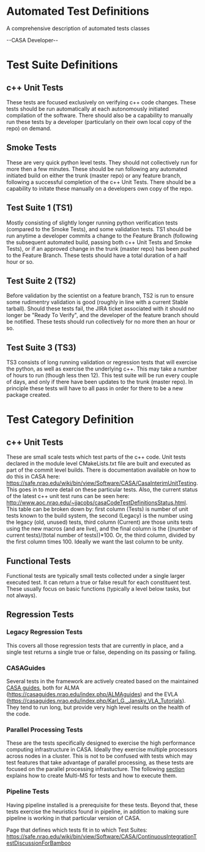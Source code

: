 

# Automated Test Definitions 

A comprehensive description of automated tests classes

\--CASA Developer\--

# Test Suite Definitions

## c++ Unit Tests

These tests are focused exclusively on verifying c++ code changes. These tests should be run automatically at each autonomously initiated compilation of the software. There should also be a capability to manually run these tests by a developer (particularly on their own local copy of the repo) on demand.

## Smoke Tests

These are very quick python level tests. They should not collectively run for more then a few minutes. These should be run following any automated initiated build on either the trunk (master repo) or any feature branch, following a successful completion of the c++ Unit Tests. There should be a capability to initate these manually on a developers own copy of the repo.

## Test Suite 1 (TS1)

Mostly consisting of slightly longer running python verification tests (compared to the Smoke Tests), and some validation tests. TS1 should be run anytime a developer commits a change to the Feature Branch (following the subsequent automated build, passing both c++ Unit Tests and Smoke Tests), or if an approved change in the trunk (master repo) has been pushed to the Feature Branch. These tests should have a total duration of a half hour or so.

## Test Suite 2 (TS2)

Before validation by the scientist on a feature branch, TS2 is run to ensure some rudimentry validation is good (roughly in line with a current Stable tarball). Should these tests fail, the JIRA ticket associated with it should no longer be \"Ready To Verify\", and the developer of the feature branch should be notified. These tests should run collectively for no more then an hour or so.

## Test Suite 3 (TS3)

TS3 consists of long running validation or regression tests that will exercise the python, as well as exercise the underlying c++. This may take a number of hours to run (though less then 12). This test suite will be run every couple of days, and only if there have been updates to the trunk (master repo). In principle these tests will have to all pass in order for there to be a new package created.

 

# Test Category Definition

## c++ Unit Tests

These are small scale tests which test parts of the c++ code. Unit tests declared in the module level CMakeLists.txt file are built and executed as part of the commit level builds. There is documentation available on how to do this in CASA here: <https://safe.nrao.edu/wiki/bin/view/Software/CASA/CasaInterimUnitTesting>. This goes in to more detail on these particular tests. Also, the current status of the latest c++ unit test runs can be seen here: <http://www.aoc.nrao.edu/~jjacobs/casaCodeTestDefinitionsStatus.html>. This table can be broken down by: first column (Tests) is number of unit tests known to the build system, the second (Legacy) is the number using the legacy (old, unused) tests, third column (Current) are those units tests using the new macros (and are live), and the final column is the ((number of current tests)/(total number of tests))\*100. Or, the third column, divided by the first column times 100. Ideally we want the last column to be unity. 

## Functional Tests

Functional tests are typically small tests collected under a single larger executed test. It can return a true or false result for each constituent test. These usually focus on basic functions (typically a level below tasks, but not always). 

## Regression Tests

### Legacy Regression Tests

This covers all those regression tests that are currently in place, and a single test returns a single true or false, depending on its passing or failing.

### CASAGuides

Several tests in the framework are actively created based on the maintained [CASA guides](https://casaguides.nrao.edu/index.php/Main_Page), both for ALMA (<https://casaguides.nrao.edu/index.php/ALMAguides>) and the EVLA (<https://casaguides.nrao.edu/index.php/Karl_G._Jansky_VLA_Tutorials>). They tend to run long, but provide very high level results on the health of the code.

### Parallel Processing Tests

These are the tests specifically designed to exercise the high performance computing infrastructure in CASA. Ideally they exercise multiple processors across nodes in a cluster. This is not to be confused with tests which may test features that take advantage of parallel processing, as these tests are focused on the parallel processing infrastucture. The following [section](https://casa.nrao.edu/casadocs-devel/stable/parallel-processing/testing-using-multi-ms) explains how to create Multi-MS for tests and how to execute them.

### Pipeline Tests 

Having pipeline installed is a prerequisite for these tests. Beyond that, these tests exercise the heuristics found in pipeline, in addition to making sure pipeline is working in that particular version of CASA. 

Page that defines which tests fit in to which Test Suites: <https://safe.nrao.edu/wiki/bin/view/Software/CASA/ContinuousIntegrationTestDiscussionForBamboo>

